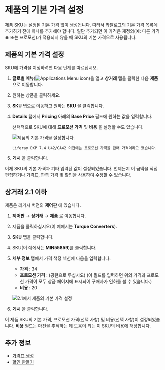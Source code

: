 # 제품의 기본 가격 설정

제품 SKU는 설정된 기본 가격 없이 생성됩니다. 따라서 카탈로그의 기본 가격 목록에 추가하기 전에 하나를 추가해야 합니다. 일단 추가되면 이 가격은 재정의(예: 다른 가격표 또는 프로모션)가 적용되지 않을 때 SKU의 기본 가격으로 사용됩니다.

## 제품의 기본 가격 설정

SKU에 가격을 지정하려면 다음 단계를 따르십시오.

1. **글로벌 메뉴**(![Applications Menu icon](../images/icon-applications-menu.png))을 열고 **상거래** 탭을 클릭한 다음 **제품** 으로 이동합니다.

1. 원하는 상품을 클릭하세요.

1. **SKU** 탭으로 이동하고 원하는 **SKU** 을 클릭합니다.

1. **Details** 탭에서 **Pricing** 아래의 **Base Price** 필드에 원하는 값을 입력합니다.

   선택적으로 SKU에 대해 **프로모션 가격** 및 **비용** 을 설정할 수도 있습니다.

   ![제품의 기본 가격을 설정합니다.](./setting-a-products-base-price/images/01.png)

   ```{note}
   Liferay DXP 7.4 U42/GA42 이전에는 프로모션 가격을 판매 가격이라고 했습니다.
   ```

1. **게시** 을 클릭합니다.

이제 SKU의 기본 가격과 기타 입력된 값이 설정되었습니다. 언제든지 이 금액을 직접 편집하거나 가격표, 판촉 가격 및 할인을 사용하여 수정할 수 있습니다.

## 상거래 2.1 이하

제품은 레거시 버전의 **제어판** 에 있습니다.

1. **제어판** &rarr; **상거래** &rarr; **제품** 로 이동합니다.
1. 제품을 클릭하십시오(이 예에서는 **Torque Converters**).
1. **SKU** 탭을 클릭합니다.
1. SKU(이 예에서는 **MIN55859**)를 클릭합니다.
1. **세부 정보** 탭에서 가격 책정 섹션에 다음을 입력합니다.
    * **가격** : 34
    * **프로모션 가격** : (공란으로 두십시오) (이 필드를 입력하면 위의 가격과 프로모션 가격이 모두 상품 페이지에 표시되어 구매자가 인하를 볼 수 있습니다.)
    * **비용** : 20

    ![2.1에서 제품의 기본 가격 설정](./setting-a-products-base-price/images/01.png)

1. **게시** 을 클릭합니다.

이 제품 SKU의 기본 가격, 프로모션 가격(선택 사항) 및 비용(선택 사항)이 설정되었습니다. **비용** 필드는 마진을 추적하는 데 도움이 되는 이 SKU의 비용에 해당합니다.

## 추가 정보

* [가격표 생성](./creating-a-price-list.md)
* [할인 만들기](./promoting-products/creating-a-discount.md)
